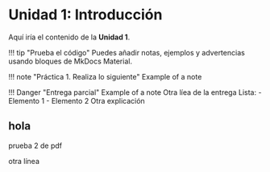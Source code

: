 # Unidad 1: Introducción

Aquí iría el contenido de la **Unidad 1**.

!!! tip "Prueba el código"
    Puedes añadir notas, ejemplos y advertencias usando bloques de MkDocs Material.

!!! note "Práctica 1. Realiza lo siguiente"
    Example of a note

!!! Danger "Entrega parcial"
    Example of a note
    Otra líea de la entrega
    Lista:
    - Elemento 1
    - Elemento 2
    Otra explicación


## hola
prueba 2 de pdf

otra línea
